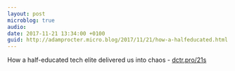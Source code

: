 ```yaml
---
layout: post
microblog: true
audio: 
date: 2017-11-21 13:34:00 +0100
guid: http://adamprocter.micro.blog/2017/11/21/how-a-halfeducated.html
---
```

How a half-educated tech elite delivered us into chaos - [dctr.pro/21s](http://dctr.pro/21s)

